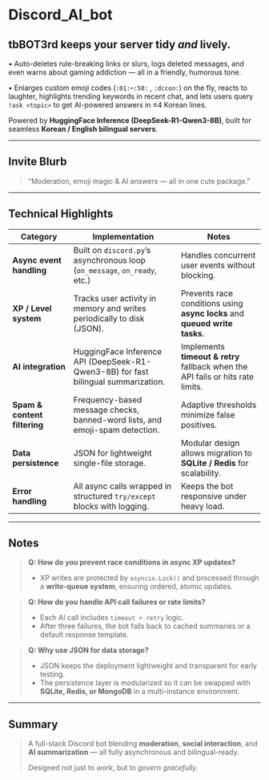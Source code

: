 # Discord_AI_bot

## tbBOT3rd keeps your server tidy *and* lively.

• Auto-deletes rule-breaking links or slurs, logs deleted messages,
and even warns about gaming addiction — all in a friendly, humorous tone.

• Enlarges custom emoji codes (`:01:`–`:50:` , `:dccon:`) on the fly, reacts to laughter,
highlights trending keywords in recent chat,
and lets users query `!ask <topic>` to get AI-powered answers in ≤4 Korean lines.

Powered by **HuggingFace Inference (DeepSeek-R1-Qwen3-8B)**,
built for seamless **Korean / English bilingual servers**.

---

## Invite Blurb

> “Moderation, emoji magic & AI answers — all in one cute package.”

---

## Technical Highlights

| Category                     | Implementation                                                                     | Notes                                                                           |
| ---------------------------- | ---------------------------------------------------------------------------------- | ------------------------------------------------------------------------------- |
| **Async event handling**     | Built on `discord.py`’s asynchronous loop (`on_message`, `on_ready`, etc.)         | Handles concurrent user events without blocking.                                |
| **XP / Level system**        | Tracks user activity in memory and writes periodically to disk (JSON).             | Prevents race conditions using **async locks** and **queued write tasks**.      |
| **AI integration**           | HuggingFace Inference API (DeepSeek-R1-Qwen3-8B) for fast bilingual summarization. | Implements **timeout & retry** fallback when the API fails or hits rate limits. |
| **Spam & content filtering** | Frequency-based message checks, banned-word lists, and emoji-spam detection.       | Adaptive thresholds minimize false positives.                                   |
| **Data persistence**         | JSON for lightweight single-file storage.                                          | Modular design allows migration to **SQLite / Redis** for scalability.          |
| **Error handling**           | All async calls wrapped in structured `try/except` blocks with logging.            | Keeps the bot responsive under heavy load.                                      |

---

## Notes

> **Q: How do you prevent race conditions in async XP updates?**
>
> * XP writes are protected by `asyncio.Lock()` and processed through a **write-queue system**, ensuring ordered, atomic updates.

> **Q: How do you handle API call failures or rate limits?**
>
> * Each AI call includes `timeout + retry` logic.
> * After three failures, the bot falls back to cached summaries or a default response template.

> **Q: Why use JSON for data storage?**
>
> * JSON keeps the deployment lightweight and transparent for early testing.
> * The persistence layer is modularized so it can be swapped with **SQLite, Redis, or MongoDB** in a multi-instance environment.

---

## Summary

> A full-stack Discord bot blending **moderation**, **social interaction**, and **AI summarization** — all fully asynchronous and bilingual-ready.
>
> Designed not just to *work*, but to *govern gracefully.*


